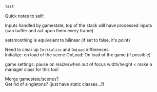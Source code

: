 


```cs
test
```


Quick notes to self:

Inputs handled by gamestate, top of the stack will have processed inputs (can buffer and act upon them every frame)

setsmoothing is equivalent to bilinear (if set to false, it's point)

Need to clear up ``Initialize`` and ``OnLoad`` differences.\
Initialize: on load of the scene
OnLoad: On load of the game (if possible)


game settings:
pause on resize/when out of focus
width/height < make a manager class for this too!

Merge gamestate/scenes?\
Get rid of singletons? (just have static classes...?)